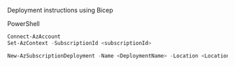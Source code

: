 Deployment instructions using Bicep

PowerShell
```powershell
Connect-AzAccount
Set-AzContext -SubscriptionId <subscriptionId>

New-AzSubscriptionDeployment -Name <DeploymentName> -Location <Location> -TemplateFile ./multimodal-ai.bicep -TemplateParameterFile ./multimodal-ai.bicepparam
```
